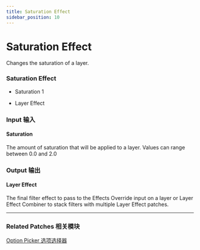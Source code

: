 ```yaml
---
title: Saturation Effect
sidebar_position: 10
---
```


# Saturation Effect

Changes the saturation of a layer.


<div className="patch-container">
    <div className="patch processor">
        <h3>Saturation Effect</h3>
        <ul className="inputs">
            <li>Saturation <span>1</span></li>
        </ul>
        <ul className="outputs">
            <li>Layer Effect </li>
        </ul>
    </div>
</div>

<div className="port-descriptions">
<div className="inputs">

### Input 输入

#### Saturation

The amount of saturation that will be applied to a layer. Values can range between 0.0 and 2.0


</div>
<div className="outputs">

### Output 输出

#### Layer Effect

The final filter effect to pass to the Effects Override input on a layer or Layer Effect Combiner to stack filters with multiple Layer Effect patches.

</div>
</div>

------

### Related Patches 相关模块

[Option Picker 选项选择器](./Utility/Option%20Picker.md)